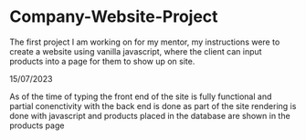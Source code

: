 ﻿# Company-Website-Project


The first project I am working on for my mentor, my instructions were to create a website using vanilla javascript, where the client can input products into a page for them to show up on site.

15/07/2023

As of the time of typing the front end of the site is fully functional and partial conenctivity with the back end is done as part of the site rendering is done with javascript
and  products placed in the database are shown in the products page
